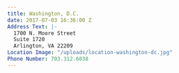 ```yaml
---
title: Washington, D.C.
date: 2017-07-03 16:36:00 Z
Address Text: |-
  1700 N. Moore Street
  Suite 1720
  Arlington, VA 22209
Location Image: "/uploads/location-washington-dc.jpg"
Phone Number: 703.312.6038
---
```


